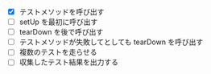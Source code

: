 - [x] テストメソッドを呼び出す
- [ ] setUp を最初に呼び出す
- [ ] tearDown を後で呼び出す
- [ ] テストメソッドが失敗してとしても tearDown を呼び出す
- [ ] 複数のテストを走らせる
- [ ] 収集したテスト結果を出力する
